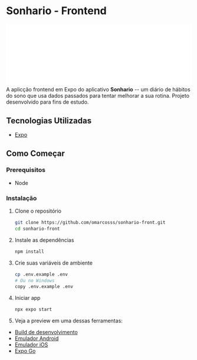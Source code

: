 # Sonhario - Frontend
![Sonhario Logo](assets/images/cover.png)
A aplicção frontend em Expo do aplicativo **Sonhario** -- um diário de hábitos do sono que usa dados passados para tentar melhorar a sua rotina. Projeto desenvolvido para fins de estudo.

## Tecnologias Utilizadas
* [Expo](https://expo.dev/)

## Como Começar

### Prerequisitos

* Node

### Instalação

1. Clone o repositório

   ```bash
   git clone https://github.com/omarcosss/sonhario-front.git
   cd sonhario-front
   ```

2. Instale as dependências

   ```bash
   npm install
   ```

3. Crie suas variáveis de ambiente
   ```bash
   cp .env.example .env
   # Ou no Windows
   copy .env.example .env
   ```

4. Iniciar app

   ```bash
   npx expo start
   ```

5. Veja a preview em uma dessas ferramentas:

- [Build de desenvolvimento ](https://docs.expo.dev/develop/development-builds/introduction/)
- [Emulador Android](https://docs.expo.dev/workflow/android-studio-emulator/)
- [Emulador iOS](https://docs.expo.dev/workflow/ios-simulator/)
- [Expo Go](https://expo.dev/go)